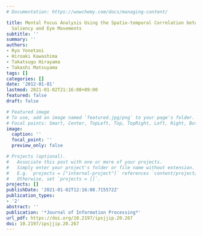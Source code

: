 ```yaml
---
# Documentation: https://wowchemy.com/docs/managing-content/

title: Mental Focus Analysis Using the Spatio-temporal Correlation between Visual
  Saliency and Eye Movements
subtitle: ''
summary: ''
authors:
- Ryo Yonetani
- Hiroaki Kawashima
- Takatsugu Hirayama
- Takashi Matsuyama
tags: []
categories: []
date: '2012-01-01'
lastmod: 2021-01-02T21:16:08+09:00
featured: false
draft: false

# Featured image
# To use, add an image named `featured.jpg/png` to your page's folder.
# Focal points: Smart, Center, TopLeft, Top, TopRight, Left, Right, BottomLeft, Bottom, BottomRight.
image:
  caption: ''
  focal_point: ''
  preview_only: false

# Projects (optional).
#   Associate this post with one or more of your projects.
#   Simply enter your project's folder or file name without extension.
#   E.g. `projects = ["internal-project"]` references `content/project/deep-learning/index.md`.
#   Otherwise, set `projects = []`.
projects: []
publishDate: '2021-01-02T12:16:08.715572Z'
publication_types:
- '2'
abstract: ''
publication: '*Journal of Information Processing*'
url_pdf: https://doi.org/10.2197/ipsjjip.20.267
doi: 10.2197/ipsjjip.20.267
---
```

